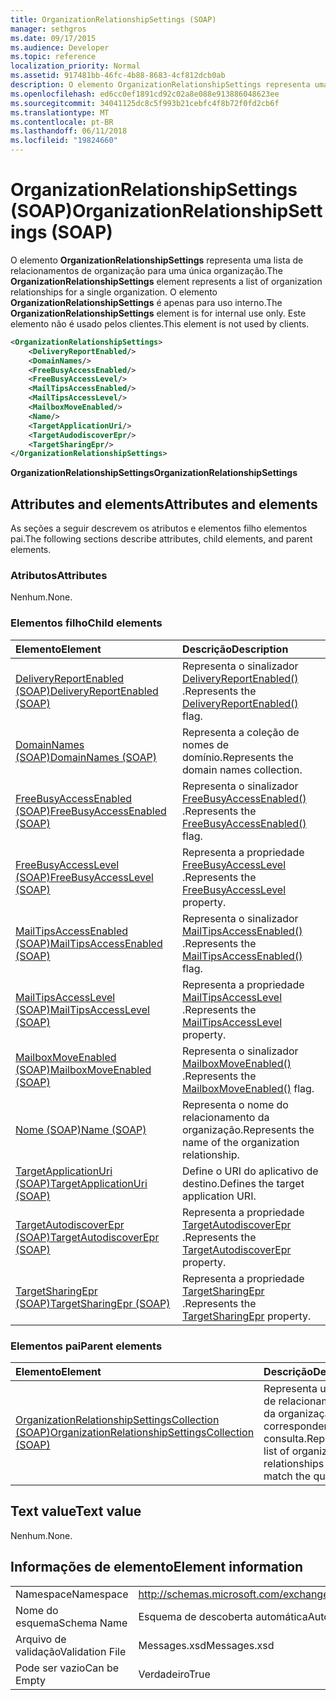 ```yaml
---
title: OrganizationRelationshipSettings (SOAP)
manager: sethgros
ms.date: 09/17/2015
ms.audience: Developer
ms.topic: reference
localization_priority: Normal
ms.assetid: 917481bb-46fc-4b88-8683-4cf812dcb0ab
description: O elemento OrganizationRelationshipSettings representa uma lista de relacionamentos de organização para uma única organização. O elemento OrganizationRelationshipSettings é apenas para uso interno. Este elemento não é usado pelos clientes.
ms.openlocfilehash: ed6cc0ef1891cd92c02a8e088e913886048623ee
ms.sourcegitcommit: 34041125dc8c5f993b21cebfc4f8b72f0fd2cb6f
ms.translationtype: MT
ms.contentlocale: pt-BR
ms.lasthandoff: 06/11/2018
ms.locfileid: "19824660"
---
```

# <a name="organizationrelationshipsettings-soap"></a><span data-ttu-id="c65b6-105">OrganizationRelationshipSettings (SOAP)</span><span class="sxs-lookup"><span data-stu-id="c65b6-105">OrganizationRelationshipSettings (SOAP)</span></span>

<span data-ttu-id="c65b6-106">O elemento **OrganizationRelationshipSettings** representa uma lista de relacionamentos de organização para uma única organização.</span><span class="sxs-lookup"><span data-stu-id="c65b6-106">The **OrganizationRelationshipSettings** element represents a list of organization relationships for a single organization.</span></span> <span data-ttu-id="c65b6-107">O elemento **OrganizationRelationshipSettings** é apenas para uso interno.</span><span class="sxs-lookup"><span data-stu-id="c65b6-107">The **OrganizationRelationshipSettings** element is for internal use only.</span></span> <span data-ttu-id="c65b6-108">Este elemento não é usado pelos clientes.</span><span class="sxs-lookup"><span data-stu-id="c65b6-108">This element is not used by clients.</span></span> 
  
```XML
<OrganizationRelationshipSettings>
    <DeliveryReportEnabled/>
    <DomainNames/>
    <FreeBusyAccessEnabled/>
    <FreeBusyAccessLevel/>
    <MailTipsAccessEnabled/>
    <MailTipsAccessLevel/>
    <MailboxMoveEnabled/>
    <Name/>
    <TargetApplicationUri/>
    <TargetAudodiscoverEpr/>
    <TargetSharingEpr/>
</OrganizationRelationshipSettings>
```

 <span data-ttu-id="c65b6-109">**OrganizationRelationshipSettings**</span><span class="sxs-lookup"><span data-stu-id="c65b6-109">**OrganizationRelationshipSettings**</span></span>
## <a name="attributes-and-elements"></a><span data-ttu-id="c65b6-110">Attributes and elements</span><span class="sxs-lookup"><span data-stu-id="c65b6-110">Attributes and elements</span></span>

<span data-ttu-id="c65b6-111">As seções a seguir descrevem os atributos e elementos filho elementos pai.</span><span class="sxs-lookup"><span data-stu-id="c65b6-111">The following sections describe attributes, child elements, and parent elements.</span></span>
  
### <a name="attributes"></a><span data-ttu-id="c65b6-112">Atributos</span><span class="sxs-lookup"><span data-stu-id="c65b6-112">Attributes</span></span>

<span data-ttu-id="c65b6-113">Nenhum.</span><span class="sxs-lookup"><span data-stu-id="c65b6-113">None.</span></span>
  
### <a name="child-elements"></a><span data-ttu-id="c65b6-114">Elementos filho</span><span class="sxs-lookup"><span data-stu-id="c65b6-114">Child elements</span></span>

|<span data-ttu-id="c65b6-115">**Elemento**</span><span class="sxs-lookup"><span data-stu-id="c65b6-115">**Element**</span></span>|<span data-ttu-id="c65b6-116">**Descrição**</span><span class="sxs-lookup"><span data-stu-id="c65b6-116">**Description**</span></span>|
|:-----|:-----|
|[<span data-ttu-id="c65b6-117">DeliveryReportEnabled (SOAP)</span><span class="sxs-lookup"><span data-stu-id="c65b6-117">DeliveryReportEnabled (SOAP)</span></span>](deliveryreportenabled-soap.md) <br/> |<span data-ttu-id="c65b6-118">Representa o sinalizador [DeliveryReportEnabled()](https://msdn.microsoft.com/library/Microsoft.Exchange.SoapWebClient.AutoDiscover.OrganizationRelationshipSettings.DeliveryReportEnabled.aspx) .</span><span class="sxs-lookup"><span data-stu-id="c65b6-118">Represents the [DeliveryReportEnabled()](https://msdn.microsoft.com/library/Microsoft.Exchange.SoapWebClient.AutoDiscover.OrganizationRelationshipSettings.DeliveryReportEnabled.aspx) flag.</span></span>  <br/> |
|[<span data-ttu-id="c65b6-119">DomainNames (SOAP)</span><span class="sxs-lookup"><span data-stu-id="c65b6-119">DomainNames (SOAP)</span></span>](domainnames-soap.md) <br/> |<span data-ttu-id="c65b6-120">Representa a coleção de nomes de domínio.</span><span class="sxs-lookup"><span data-stu-id="c65b6-120">Represents the domain names collection.</span></span>  <br/> |
|[<span data-ttu-id="c65b6-121">FreeBusyAccessEnabled (SOAP)</span><span class="sxs-lookup"><span data-stu-id="c65b6-121">FreeBusyAccessEnabled (SOAP)</span></span>](freebusyaccessenabled-soap.md) <br/> |<span data-ttu-id="c65b6-122">Representa o sinalizador [FreeBusyAccessEnabled()](https://msdn.microsoft.com/library/Microsoft.Exchange.SoapWebClient.AutoDiscover.OrganizationRelationshipSettings.FreeBusyAccessEnabled.aspx) .</span><span class="sxs-lookup"><span data-stu-id="c65b6-122">Represents the [FreeBusyAccessEnabled()](https://msdn.microsoft.com/library/Microsoft.Exchange.SoapWebClient.AutoDiscover.OrganizationRelationshipSettings.FreeBusyAccessEnabled.aspx) flag.</span></span>  <br/> |
|[<span data-ttu-id="c65b6-123">FreeBusyAccessLevel (SOAP)</span><span class="sxs-lookup"><span data-stu-id="c65b6-123">FreeBusyAccessLevel (SOAP)</span></span>](freebusyaccesslevel-soap.md) <br/> |<span data-ttu-id="c65b6-124">Representa a propriedade [FreeBusyAccessLevel](https://msdn.microsoft.com/library/Microsoft.Exchange.Data.Directory.SystemConfiguration.OrganizationRelationship.FreeBusyAccessLevel.aspx) .</span><span class="sxs-lookup"><span data-stu-id="c65b6-124">Represents the [FreeBusyAccessLevel](https://msdn.microsoft.com/library/Microsoft.Exchange.Data.Directory.SystemConfiguration.OrganizationRelationship.FreeBusyAccessLevel.aspx) property.</span></span>  <br/> |
|[<span data-ttu-id="c65b6-125">MailTipsAccessEnabled (SOAP)</span><span class="sxs-lookup"><span data-stu-id="c65b6-125">MailTipsAccessEnabled (SOAP)</span></span>](mailtipsaccessenabled-soap.md) <br/> |<span data-ttu-id="c65b6-126">Representa o sinalizador [MailTipsAccessEnabled()](https://msdn.microsoft.com/library/Microsoft.Exchange.SoapWebClient.AutoDiscover.OrganizationRelationshipSettings.MailTipsAccessEnabled.aspx) .</span><span class="sxs-lookup"><span data-stu-id="c65b6-126">Represents the [MailTipsAccessEnabled()](https://msdn.microsoft.com/library/Microsoft.Exchange.SoapWebClient.AutoDiscover.OrganizationRelationshipSettings.MailTipsAccessEnabled.aspx) flag.</span></span>  <br/> |
|[<span data-ttu-id="c65b6-127">MailTipsAccessLevel (SOAP)</span><span class="sxs-lookup"><span data-stu-id="c65b6-127">MailTipsAccessLevel (SOAP)</span></span>](mailtipsaccesslevel-soap.md) <br/> |<span data-ttu-id="c65b6-128">Representa a propriedade [MailTipsAccessLevel](https://msdn.microsoft.com/library/Microsoft.Exchange.Data.Directory.SystemConfiguration.OrganizationRelationship.MailTipsAccessLevel.aspx) .</span><span class="sxs-lookup"><span data-stu-id="c65b6-128">Represents the [MailTipsAccessLevel](https://msdn.microsoft.com/library/Microsoft.Exchange.Data.Directory.SystemConfiguration.OrganizationRelationship.MailTipsAccessLevel.aspx) property.</span></span>  <br/> |
|[<span data-ttu-id="c65b6-129">MailboxMoveEnabled (SOAP)</span><span class="sxs-lookup"><span data-stu-id="c65b6-129">MailboxMoveEnabled (SOAP)</span></span>](mailboxmoveenabled-soap.md) <br/> |<span data-ttu-id="c65b6-130">Representa o sinalizador [MailboxMoveEnabled()](https://msdn.microsoft.com/library/Microsoft.Exchange.SoapWebClient.AutoDiscover.OrganizationRelationshipSettings.MailboxMoveEnabled.aspx) .</span><span class="sxs-lookup"><span data-stu-id="c65b6-130">Represents the [MailboxMoveEnabled()](https://msdn.microsoft.com/library/Microsoft.Exchange.SoapWebClient.AutoDiscover.OrganizationRelationshipSettings.MailboxMoveEnabled.aspx) flag.</span></span>  <br/> |
|[<span data-ttu-id="c65b6-131">Nome (SOAP)</span><span class="sxs-lookup"><span data-stu-id="c65b6-131">Name (SOAP)</span></span>](name-soap.md) <br/> |<span data-ttu-id="c65b6-132">Representa o nome do relacionamento da organização.</span><span class="sxs-lookup"><span data-stu-id="c65b6-132">Represents the name of the organization relationship.</span></span>  <br/> |
|[<span data-ttu-id="c65b6-133">TargetApplicationUri (SOAP)</span><span class="sxs-lookup"><span data-stu-id="c65b6-133">TargetApplicationUri (SOAP)</span></span>](targetapplicationuri-soap.md) <br/> |<span data-ttu-id="c65b6-134">Define o URI do aplicativo de destino.</span><span class="sxs-lookup"><span data-stu-id="c65b6-134">Defines the target application URI.</span></span>  <br/> |
|[<span data-ttu-id="c65b6-135">TargetAutodiscoverEpr (SOAP)</span><span class="sxs-lookup"><span data-stu-id="c65b6-135">TargetAutodiscoverEpr (SOAP)</span></span>](targetautodiscoverepr-soap.md) <br/> |<span data-ttu-id="c65b6-136">Representa a propriedade [TargetAutodiscoverEpr](https://msdn.microsoft.com/library/Microsoft.Exchange.Data.Directory.SystemConfiguration.OrganizationRelationship.TargetAutodiscoverEpr.aspx) .</span><span class="sxs-lookup"><span data-stu-id="c65b6-136">Represents the [TargetAutodiscoverEpr](https://msdn.microsoft.com/library/Microsoft.Exchange.Data.Directory.SystemConfiguration.OrganizationRelationship.TargetAutodiscoverEpr.aspx) property.</span></span>  <br/> |
|[<span data-ttu-id="c65b6-137">TargetSharingEpr (SOAP)</span><span class="sxs-lookup"><span data-stu-id="c65b6-137">TargetSharingEpr (SOAP)</span></span>](targetsharingepr-soap.md) <br/> |<span data-ttu-id="c65b6-138">Representa a propriedade [TargetSharingEpr](https://msdn.microsoft.com/library/Microsoft.Exchange.Data.Directory.SystemConfiguration.OrganizationRelationship.TargetSharingEpr.aspx) .</span><span class="sxs-lookup"><span data-stu-id="c65b6-138">Represents the [TargetSharingEpr](https://msdn.microsoft.com/library/Microsoft.Exchange.Data.Directory.SystemConfiguration.OrganizationRelationship.TargetSharingEpr.aspx) property.</span></span>  <br/> |
   
### <a name="parent-elements"></a><span data-ttu-id="c65b6-139">Elementos pai</span><span class="sxs-lookup"><span data-stu-id="c65b6-139">Parent elements</span></span>

|<span data-ttu-id="c65b6-140">**Elemento**</span><span class="sxs-lookup"><span data-stu-id="c65b6-140">**Element**</span></span>|<span data-ttu-id="c65b6-141">**Descrição**</span><span class="sxs-lookup"><span data-stu-id="c65b6-141">**Description**</span></span>|
|:-----|:-----|
|[<span data-ttu-id="c65b6-142">OrganizationRelationshipSettingsCollection (SOAP)</span><span class="sxs-lookup"><span data-stu-id="c65b6-142">OrganizationRelationshipSettingsCollection (SOAP)</span></span>](organizationrelationshipsettingscollection-soap.md) <br/> |<span data-ttu-id="c65b6-143">Representa uma lista de relacionamentos da organização que correspondem à consulta.</span><span class="sxs-lookup"><span data-stu-id="c65b6-143">Represents a list of organization relationships that match the query.</span></span>  <br/> |
   
## <a name="text-value"></a><span data-ttu-id="c65b6-144">Text value</span><span class="sxs-lookup"><span data-stu-id="c65b6-144">Text value</span></span>

<span data-ttu-id="c65b6-145">Nenhum.</span><span class="sxs-lookup"><span data-stu-id="c65b6-145">None.</span></span>
  
## <a name="element-information"></a><span data-ttu-id="c65b6-146">Informações de elemento</span><span class="sxs-lookup"><span data-stu-id="c65b6-146">Element information</span></span>

|||
|:-----|:-----|
|<span data-ttu-id="c65b6-147">Namespace</span><span class="sxs-lookup"><span data-stu-id="c65b6-147">Namespace</span></span>  <br/> |http://schemas.microsoft.com/exchange/2010/Autodiscover  <br/> |
|<span data-ttu-id="c65b6-148">Nome do esquema</span><span class="sxs-lookup"><span data-stu-id="c65b6-148">Schema Name</span></span>  <br/> |<span data-ttu-id="c65b6-149">Esquema de descoberta automática</span><span class="sxs-lookup"><span data-stu-id="c65b6-149">Autodiscover schema</span></span>  <br/> |
|<span data-ttu-id="c65b6-150">Arquivo de validação</span><span class="sxs-lookup"><span data-stu-id="c65b6-150">Validation File</span></span>  <br/> |<span data-ttu-id="c65b6-151">Messages.xsd</span><span class="sxs-lookup"><span data-stu-id="c65b6-151">Messages.xsd</span></span>  <br/> |
|<span data-ttu-id="c65b6-152">Pode ser vazio</span><span class="sxs-lookup"><span data-stu-id="c65b6-152">Can be Empty</span></span>  <br/> |<span data-ttu-id="c65b6-153">Verdadeiro</span><span class="sxs-lookup"><span data-stu-id="c65b6-153">True</span></span>  <br/> |
   

